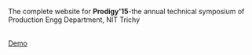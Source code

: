 <p>The complete website for <b>Prodigy'15</b>-the annual technical symposium of Production Engg Department,
NIT Trichy</p><br/><a href="http://prodigynitt.org/" >Demo</a>

